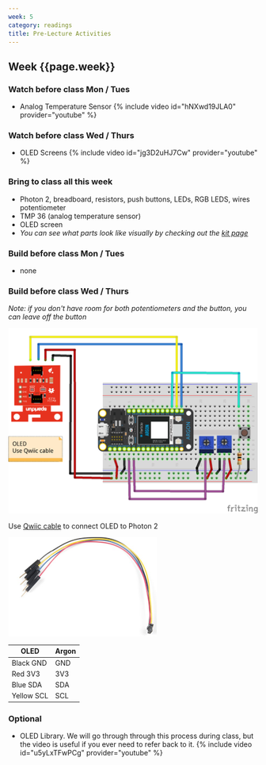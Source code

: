 ```yaml
---
week: 5
category: readings
title: Pre-Lecture Activities
---
```


## Week {{page.week}}

### Watch before class Mon / Tues

* Analog Temperature Sensor
  {% include video id="hNXwd19JLA0" provider="youtube" %}

### Watch before class Wed / Thurs

* OLED Screens
  {% include video id="jg3D2uHJ7Cw" provider="youtube" %}

### Bring to class all this week

- Photon 2, breadboard, resistors, push buttons, LEDs, RGB LEDS, wires potentiometer
- TMP 36 (analog temperature sensor)
- OLED screen
- *You can see what parts look like visually by checking out the [kit page](https://reparke.github.io/ITP348-Physical-Computing/kit)*

### Build before class Mon / Tues 

- none

### Build before class Wed / Thurs 

*Note: if you don't have room for both potentiometers and the button, you can leave off the button*

<img src="week05.assets/etch-a-sketch_v3_i2c_bb.png" alt="etch-a-sketch" style="width:600px" />

Use [Qwiic cable](https://www.sparkfun.com/products/14425) to connect OLED to Photon 2

<img src="week05.assets/14425-Qwiic_Cable_-_Breadboard_Jumper__4-pin_-01.jpg" alt="Qwiic Cable - Breadboard Jumper (4-pin)" style="width:300px;" />

| OLED | Argon    |
| --------- | ------------ |
| Black GND | GND          |
| Red 3V3   | 3V3          |
| Blue SDA | SDA        |
| Yellow SCL | SCL       |

### Optional

* OLED Library. We will go through through this process during class, but the video is useful if you ever need to refer back to it.
  {% include video id="u5yLxTFwPCg" provider="youtube" %}

